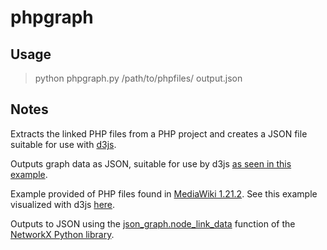 phpgraph
========

Usage
-----

> python phpgraph.py /path/to/phpfiles/ output.json

Notes
-----

Extracts the linked PHP files from a PHP project and creates a JSON file suitable for use with [d3js](http://d3js.org/).

Outputs graph data as JSON, suitable for use by d3js [as seen in this example](http://bl.ocks.org/mbostock/4062045).

Example provided of PHP files found in [MediaWiki 1.21.2](http://download.wikimedia.org/mediawiki/1.21/mediawiki-1.21.2.tar.gz). See this example visualized with d3js [here](http://bl.ocks.org/tothebeat/6551304). 

Outputs to JSON using the [json_graph.node_link_data](http://networkx.github.io/documentation/latest/reference/generated/networkx.readwrite.json_graph.node_link_data.html#networkx.readwrite.json_graph.node_link_data) function of the [NetworkX Python library](http://networkx.github.io/).
